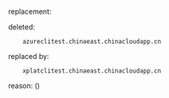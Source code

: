 replacement:

deleted:

		azureclitest.chinaeast.chinacloudapp.cn

replaced by:

		xplatclitest.chinaeast.chinacloudapp.cn

reason: ()

